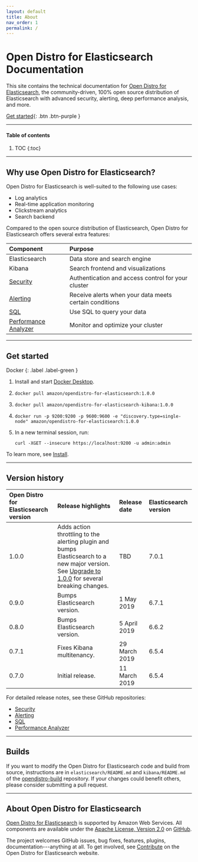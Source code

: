 ```yaml
---
layout: default
title: About
nav_order: 1
permalink: /
---
```


# Open Distro for Elasticsearch Documentation

This site contains the technical documentation for [Open Distro for Elasticsearch](https://opendistro.github.io/for-elasticsearch/), the community-driven, 100% open source distribution of Elasticsearch with advanced security, alerting, deep performance analysis, and more.

[Get started](#get-started){: .btn .btn-purple }


---

#### Table of contents
1. TOC
{:toc}


---

## Why use Open Distro for Elasticsearch?

Open Distro for Elasticsearch is well-suited to the following use cases:

* Log analytics
* Real-time application monitoring
* Clickstream analytics
* Search backend

Compared to the open source distribution of Elasticsearch, Open Distro for Elasticsearch offers several extra features:

Component | Purpose
:--- | :---
Elasticsearch | Data store and search engine
Kibana | Search frontend and visualizations
[Security](docs/security/) | Authentication and access control for your cluster
[Alerting](docs/alerting/) | Receive alerts when your data meets certain conditions
[SQL](docs/sql/) | Use SQL to query your data
[Performance Analyzer](docs/pa/) | Monitor and optimize your cluster


---

## Get started
Docker
{: .label .label-green }

1. Install and start [Docker Desktop](https://www.docker.com/products/docker-desktop).
1. `docker pull amazon/opendistro-for-elasticsearch:1.0.0`
1. `docker pull amazon/opendistro-for-elasticsearch-kibana:1.0.0`
1. `docker run -p 9200:9200 -p 9600:9600 -e "discovery.type=single-node" amazon/opendistro-for-elasticsearch:1.0.0`
1. In a new terminal session, run:

   `curl -XGET --insecure https://localhost:9200 -u admin:admin`

To learn more, see [Install](docs/install/).


---

## Version history

Open Distro for Elasticsearch version | Release highlights | Release date | Elasticsearch version
:--- | :--- | :--- | :---
1.0.0 | Adds action throttling to the alerting plugin and bumps Elasticsearch to a new major version. See [Upgrade to 1.0.0](./docs/upgrade/1-0-0/) for several breaking changes. | TBD | 7.0.1
0.9.0 | Bumps Elasticsearch version. | 1 May 2019 | 6.7.1
0.8.0 | Bumps Elasticsearch version. | 5 April 2019 | 6.6.2
0.7.1 | Fixes Kibana multitenancy. | 29 March 2019 | 6.5.4
0.7.0 | Initial release. | 11 March 2019 | 6.5.4

For detailed release notes, see these GitHub repositories:

- [Security](https://github.com/opendistro-for-elasticsearch/security/releases)
- [Alerting](https://github.com/opendistro-for-elasticsearch/alerting/releases)
- [SQL](https://github.com/opendistro-for-elasticsearch/sql/releases)
- [Performance Analyzer](https://github.com/opendistro-for-elasticsearch/performance-analyzer/releases)


---

## Builds

If you want to modify the Open Distro for Elasticsearch code and build from source, instructions are in `elasticsearch/README.md` and `kibana/README.md` of the [opendistro-build](https://github.com/opendistro-for-elasticsearch/opendistro-build) repository. If your changes could benefit others, please consider submitting a pull request.


---

## About Open Distro for Elasticsearch

[Open Distro for Elasticsearch](https://opendistro.github.io/for-elasticsearch/) is supported by Amazon Web Services. All components are available under the [Apache License, Version 2.0](https://www.apache.org/licenses/LICENSE-2.0.html) on [GitHub](https://github.com/opendistro-for-elasticsearch/).

The project welcomes GitHub issues, bug fixes, features, plugins, documentation---anything at all. To get involved, see [Contribute](https://opendistro.github.io/for-elasticsearch/contribute.html) on the Open Distro for Elasticsearch website.
